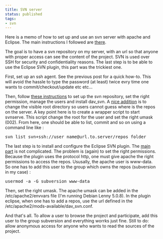 ```yaml
---
title: SVN server
status: published
tags:
- svn
---
```


Here is a memo of how to set up and use an svn server with apache and Eclipse. The main instructions I followed are <a href="http://www.howtoforge.com/debian_subversion_websvn">there</a>.

The goal is to have a svn repository on my server, with an url so that anyone with proper access can see the content of the project. SVN is used over SSH for security and confidentiality reasons. The last step is to be able to use the Eclipse SVN plugin, this part was the trickiest one.

First, set up an ssh agent. See the previous post for a quick how-to. This will avoid the hassle to type the password (at least) twice evry time one wants to commit/checkout/update etc etc...

Then, follow <a href="http://www.howtoforge.com/debian_subversion_websvn">these instructions</a> to set up the svn repository, set the right permission, manage the users and install dav_svn. A <a href="http://svn.haxx.se/dev/archive-2004-03/0253.shtml">nice addition</a> is to change the visible root directory so users cannot guess where is the repos on the server. A key point here is to create a wrapper script to start svnserve. This script change the root for the user and set the right umask (002).
From here, one should be able to list, commit and so on using a command line like :
<pre class="brush:shell">svn list svn+ssh://user_name@url.to.server/repos_folder</pre>
The last step is to install and configure the Eclipse SVN plugin. The <a href="http://www.ibm.com/developerworks/opensource/library/os-ecl-subversion/">main part</a> is not complicated. The problem is (again) to set the right permissions. Because the plugin uses the protocol http, one must give apache the right permissions to access the repos. Ususally, the apache user is www-data. So one has to add this user to the group which owns the repos (subversion in my case) :
<pre class="brush:shell">usermod -a -G subversion www-data</pre>
Then, set the right umask. The apache umask can be added in the /etc/apache2/envvars file (I'm running Debian Lenny 5.0.8). In the plugin eclipse, when one has to add a repos, use the url defined in the /etc/apache2/mods-available/dav_svn.conf.

And that's all. To allow a user to browse the project and participate, add this user to the group subversion and everything worrks just fine. Still to do: allow anonymous access for anyone who wants to read the sources of the project.